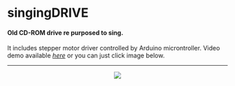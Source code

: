 # singingDRIVE
<h4>Old CD-ROM drive re purposed to sing.</h4>

It includes stepper motor driver controlled by Arduino microntroller. Video demo available <a href="https://www.youtube.com/watch?v=EQ7sJ51bUXY"><em>here</em></a> or you can just click image below.

<hr>

<p align="center">
  <a href="https://www.youtube.com/watch?v=EQ7sJ51bUXY"><img src="https://img.youtube.com/vi/EQ7sJ51bUXY/0.jpg"></a>
</p>
